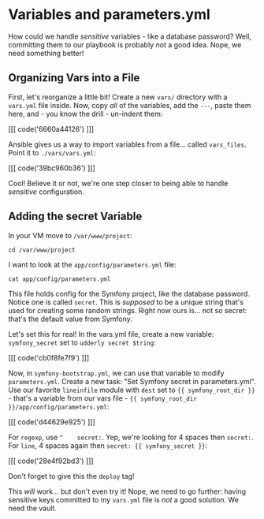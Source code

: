 # Variables and parameters.yml

How could we handle *sensitive* variables - like a database password? Well, committing
them to our playbook is probably *not* a good idea. Nope, we need something better!

## Organizing Vars into a File

First, let's reorganize a little bit! Create a new `vars/` directory with a `vars.yml`
file inside. Now, copy *all* of the variables, add the `---`, paste them here, and -
you know the drill - un-indent them:

[[[ code('6660a44126') ]]]

Ansible gives us a way to import variables from a file... called `vars_files`. Point
it to `./vars/vars.yml`:

[[[ code('39bc960b36') ]]]

Cool! Believe it or not, we're one step closer to being able to handle *sensitive*
configuration.

## Adding the secret Variable

In your VM move to `/var/www/project`:

```terminal
cd /var/www/project
```

I want to look at the `app/config/parameters.yml` file:

```terminal
cat app/config/parameters.yml
```

This file holds config for the Symfony project, like the database password. Notice
one is called `secret`. This is *supposed* to be a unique string that's used for
creating some random strings. Right now ours is... not so secret: that's the default
value from Symfony.

Let's set this for real! In the vars.yml file, create a new variable: `symfony_secret`
set to `udderly secret $tring`:

[[[ code('cb0f8fe7f9') ]]]

Now, in `symfony-bootstrap.yml`, we can use that variable to modify `parameters.yml`.
Create a new task: "Set Symfony secret in parameters.yml". Use our favorite `lineinfile`
module with `dest` set to `{{ symfony_root_dir }}` - that's a variable from our vars
file - `{{ symfony_root_dir }}/app/config/parameters.yml`:

[[[ code('d44629e925') ]]]

For `regexp`, use `^    secret:`. Yep, we're looking for 4 spaces then `secret:`.
For `line`, 4 spaces again then `secret: {{ symfony_secret }}`:

[[[ code('28e4f92bd3') ]]]

Don't forget to give this the `deploy` tag!

This *will* work... but don't even try it! Nope, we need to go further: having sensitive
keys committed to my `vars.yml` file is *not* a good solution. We need the vault.
